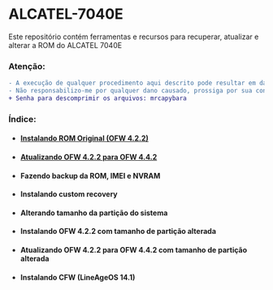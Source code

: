 # ALCATEL-7040E
Este repositório contém ferramentas e recursos para recuperar, atualizar e alterar a ROM do ALCATEL 7040E

### Atenção:
```diff
- A execução de qualquer procedimento aqui descrito pode resultar em danos permanentes. 
- Não responsabilizo-me por qualquer dano causado, prossiga por sua conta e risco.  
+ Senha para descomprimir os arquivos: mrcapybara
```

### Índice:
- #### <a href="https://github.com/mrcapybara/ALCATEL-7040E/blob/master/INSTALL_OFW.md">Instalando ROM Original (OFW 4.2.2)</a>
- #### <a href="https://github.com/mrcapybara/ALCATEL-7040E/blob/master/UPGRADE_OFW.md">Atualizando OFW 4.2.2 para OFW 4.4.2</a>
- #### Fazendo backup da ROM, IMEI e NVRAM
- #### Instalando custom recovery
- #### Alterando tamanho da partição do sistema
- #### Instalando OFW 4.2.2 com tamanho de partição alterada
- #### Atualizando OFW 4.2.2 para OFW 4.4.2 com tamanho de partição alterada
- #### Instalando CFW (LineAgeOS 14.1)
